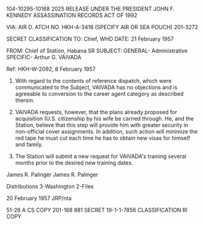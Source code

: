 104-10295-10168 2025 RELEASE UNDER THE PRESIDENT JOHN F. KENNEDY ASSASSINATION RECORDS ACT OF 1992

VIA: AIR D. ATCH NO. HKH-A-3418
(SPECIFY AIR OR SEA POUCH) 201-3272

SECRET
CLASSIFICATION
TO: Chief, WHD DATE: 21 February 1957

FROM: Chief of Station, Habana SR
SUBJECT: GENERAL- Administrative
SPECIFIC- Arthur G. VAIVADA

Ref: HKH-W-2092, 8 February 1957

1. With regard to the contents of reference dispatch, which were
communicated to the Subject, VAIVADA has no objections and is agreeable
to conversion to the career agent category as described therein.

2. VAIVADA requests, however, that the plans already proposed for
acquisition (U.S. citizenship by his wife be carried through. He, and
the Station, believe that this step will provide him with greater security
in non-official cover assignments. In addition, such action will minimize
the red tape he must cut each time he has to obtain new visas for himself
and family.

3. The Station will submit a new request for VAIVADA's training
several months prior to the desired new training dates.

James R. Palinger
James R. Palinger

Distributions
3-Washington
2-Files

20 February 1957
JRP/nta

51-28 A CS COPY 201-168 881
SECRET 19-1-1-7856
CLASSIFICATION RI COPY
